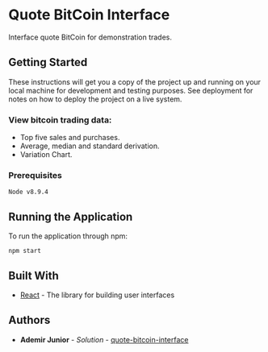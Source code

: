# Quote BitCoin Interface

Interface quote BitCoin for demonstration trades.

## Getting Started

These instructions will get you a copy of the project up and running on your local machine for development and testing purposes. See deployment for notes on how to deploy the project on a live system.

### View bitcoin trading data:
- Top five sales and purchases.
- Average, median and standard derivation.
- Variation Chart.

### Prerequisites

```
Node v8.9.4
```

## Running the Application

To run the application through npm: 

```
npm start
```

## Built With

* [React](https://reactjs.org/) - The library for building user interfaces

## Authors

* **Ademir Junior** - *Solution* - [quote-bitcoin-interface](https://github.com/adejunior/quote-bitcoin-interface)


